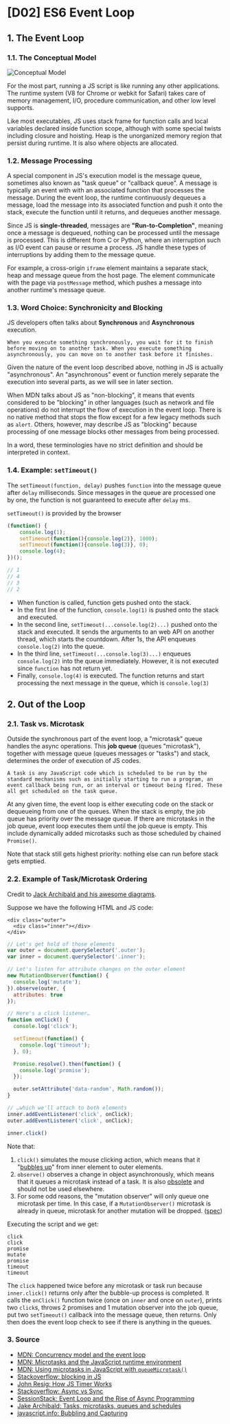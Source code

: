 # \[D02\] ES6 Event Loop

## 1. The Event Loop

### 1.1. The Conceptual Model

![Conceptual Model](https://mdn.mozillademos.org/files/17124/The_Javascript_Runtime_Environment_Example.svg)

For the most part, running a JS script is like running any other applications. The runtime system \(V8 for Chrome or webkit for Safari\) takes care of memory management, I/O, procedure communication, and other low level supports.

Like most executables, JS uses stack frame for function calls and local variables declared inside function scope, although with some special twists including closure and hoisting. Heap is the unorganized memory region that persist during runtime. It is also where objects are allocated.

### 1.2. Message Processing

A special component in JS's execution model is the message queue, sometimes also known as "task queue" or "callback queue". A message is typically an event with with an associated function that processes the message. During the event loop, the runtime continuously dequeues a message, load the message into its associated function and push it onto the stack, execute the function until it returns, and dequeues another message.

Since JS is **single-threaded**, messages are **"Run-to-Completion"**, meaning once a message is dequeued, nothing can be processed until the message is processed. This is different from C or Python, where an interruption such as I/O event can pause or resume a process. JS handle these types of interruptions by adding them to the message queue.

For example, a cross-origin `iframe` element maintains a separate stack, heap and message queue from the host page. The element communicate with the page via `postMessage` method, which pushes a message into another runtime's message queue.

### 1.3. Word Choice: Synchronicity and Blocking

JS developers often talks about **Synchronous** and **Asynchronous** execution.

```text
When you execute something synchronously, you wait for it to finish before moving on to another task. When you execute something asynchronously, you can move on to another task before it finishes.
```

Given the nature of the event loop described above, nothing in JS is actually "asynchronous". An "asynchronous" event or function merely separate the execution into several parts, as we will see in later section.

When MDN talks about JS as "non-blocking", it means that events considered to be "blocking" in other languages \(such as network and file operations\) do not interrupt the flow of execution in the event loop. There is no native method that stops the flow except for a few legacy methods such as `alert`. Others, however, may describe JS as "blocking" because processing of one message blocks other messages from being processed.

In a word, these terminologies have no strict definition and should be interpreted in context.

### 1.4. Example: `setTimeout()`

The `setTimeout(function, delay)` pushes `function` into the message queue after `delay` milliseconds. Since messages in the queue are processed one by one, the function is not guaranteed to execute after `delay` ms.

`setTimeout()` is provided by the browser

```javascript
(function() {
    console.log(1); 
    setTimeout(function(){console.log(2)}, 1000); 
    setTimeout(function(){console.log(3)}, 0); 
    console.log(4);
})();

// 1    
// 4
// 3
// 2
```

* When function is called, function gets pushed onto the stack.
* In the first line of the function, `console.log(1)` is pushed onto the stack and executed.
* In the second line, `setTimeout(...console.log(2)...)` pushed onto the stack and executed. It sends the arguments to an web API on another thread, which starts the countdown. After 1s, the API enqueues `console.log(2)` into the queue.
* In the third line, `setTimeout(...console.log(3)...)` enqueues `console.log(2)` into the queue immediately. However, it is not executed since `function` has not return yet.
* Finally, `console.log(4)` is executed. The function returns and start processing the next message in the queue, which is `console.log(3)`

## 2. Out of the Loop

### 2.1. Task vs. Microtask

Outside the synchronous part of the event loop, a "microtask" queue handles the async operations. This **job queue** \(queues "microtask"\), together with message queue \(queues messages or "tasks"\) and stack, determines the order of execution of JS codes.

```text
A task is any JavaScript code which is scheduled to be run by the standard mechanisms such as initially starting to run a program, an event callback being run, or an interval or timeout being fired. These all get scheduled on the task queue.
```

At any given time, the event loop is either executing code on the stack or dequeueing from one of the queues. When the stack is empty, the job queue has priority over the message queue. If there are microtasks in the job queue, event loop executes them until the job queue is empty. This include dynamically added microtasks such as those scheduled by chained `Promise()`.

Note that stack still gets highest priority: nothing else can run before stack gets emptied.

### 2.2. Example of Task/Microtask Ordering

Credit to [Jack Archibald and his awesome diagrams](https://jakearchibald.com/2015/tasks-microtasks-queues-and-schedules/).

Suppose we have the following HTML and JS code:

```markup
<div class="outer">
  <div class="inner"></div>
</div>
```

```javascript
// Let's get hold of those elements
var outer = document.querySelector('.outer');
var inner = document.querySelector('.inner');

// Let's listen for attribute changes on the outer element
new MutationObserver(function() {
  console.log('mutate');
}).observe(outer, {
  attributes: true
});

// Here's a click listener…
function onClick() {
  console.log('click');

  setTimeout(function() {
    console.log('timeout');
  }, 0);

  Promise.resolve().then(function() {
    console.log('promise');
  });

  outer.setAttribute('data-random', Math.random());
}

// …which we'll attach to both elements
inner.addEventListener('click', onClick);
outer.addEventListener('click', onClick);

inner.click()
```

Note that:

1. `click()` simulates the mouse clicking action, which means that it "[bubbles up](https://javascript.info/bubbling-and-capturing)" from inner element to outer elements.
2. `observe()` observes a change in object asynchronously, which means that it queues a microtask instead of a task. It is also [obsolete](https://developer.mozilla.org/en-US/docs/Web/JavaScript/Reference/Global_Objects/Object/observe) and should not be used elsewhere.
3. For some odd reasons, the "mutation observer" will only queue one microtask per time. In this case, if a `MutationObserver()` microtask is already in queue, microtask for another mutation will be dropped. \([spec](https://dom.spec.whatwg.org/#mutation-observers)\)

Executing the script and we get:

```text
click
click
promise
mutate
promise
timeout
timeout
```

The `click` happened twice before any microtask or task run because `inner.click()` returns only after the bubble-up process is completed. It calls the `onClick()` function twice \(once on `inner` and once on `outer`\), prints two `click`s, throws 2 promises and 1 mutation observer into the job queue, put two `setTimeout()` callback into the message queue, then returns. Only then does the event loop check to see if there is anything in the queues.

### 3. Source

* [MDN: Concurrency model and the event loop](https://developer.mozilla.org/en-US/docs/Web/JavaScript/EventLoop)  
* [MDN: Microtasks and the JavaScript runtime environment](https://developer.mozilla.org/en-US/docs/Web/API/HTML_DOM_API/Microtask_guide/In_depth)
* [MDN: Using microtasks in JavaScript with `queueMicrotask()`](https://developer.mozilla.org/en-US/docs/Web/API/HTML_DOM_API/Microtask_guide)
* [Stackoverflow: blocking in JS](https://stackoverflow.com/questions/13635297/emulate-javascript-alert-blocking-nature)
* [John Resig: How JS Timer Works](https://johnresig.com/blog/how-javascript-timers-work/)
* [Stackoverflow: Async vs Sync](https://stackoverflow.com/questions/748175/asynchronous-vs-synchronous-execution-what-does-it-really-mean)
* [SessionStack: Event Loop and the Rise of Async Programming](https://blog.sessionstack.com/how-javascript-works-event-loop-and-the-rise-of-async-programming-5-ways-to-better-coding-with-2f077c4438b5)
* [Jake Archibald: Tasks, microtasks, queues and schedules](https://jakearchibald.com/2015/tasks-microtasks-queues-and-schedules/)
* [javascript.info: Bubbling and Capturing](https://javascript.info/bubbling-and-capturing)

